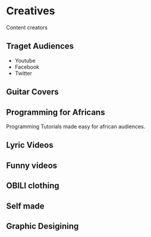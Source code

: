 # Creatives
Content creators

## Traget Audiences 
- Youtube
- Facebook 
- Twitter

## Guitar Covers

## Programming for Africans
Programming Tutorials made easy for african audiences. 

## Lyric Videos 
## Funny videos 
## OBILI clothing
## Self made 
## Graphic Desigining
